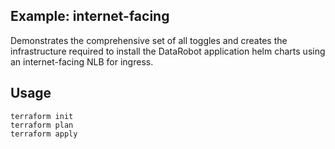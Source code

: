 ## Example: internet-facing
Demonstrates the comprehensive set of all toggles and creates the infrastructure required to install the DataRobot application helm charts using an internet-facing NLB for ingress.

## Usage
```
terraform init
terraform plan
terraform apply
```
